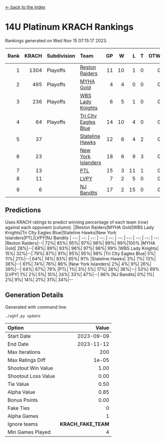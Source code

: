 [<- back to the index](readme.md)
# 14U Platinum KRACH Rankings
Rankings generated on Wed Nov 15 07:15:17 2023.

Rank|KRACH|Subdivision|Team|GP|W|L|T|OTW|OTL|SoS|Exp Wins|Win Diff
---:|---:|:---|:---|---:|---:|---:|---:|---:|---:|---:|---:|---:
1|1304|Playoffs|[Reston Raiders](https://gamesheetstats.com/seasons/3663/teams/140829/schedule)|11|10|1|0|0|0|653|10.8|-0.0
2|495|Playoffs|[MYHA Gold](https://gamesheetstats.com/seasons/3663/teams/140824/schedule)|4|4|0|0|0|0|15|4.9|0.0
3|236|Playoffs|[WBS Lady Knights](https://gamesheetstats.com/seasons/3663/teams/140825/schedule)|6|5|1|0|0|0|197|5.8|-0.0
4|64|Playoffs|[Tri CIty Eagles Blue](https://gamesheetstats.com/seasons/3663/teams/140831/schedule)|14|10|4|0|0|0|127|10.9|0.0
5|37||[Stateline Hawks](https://gamesheetstats.com/seasons/3663/teams/140830/schedule)|12|6|4|2|0|0|154|7.9|0.0
6|23||[New York Islanders](https://gamesheetstats.com/seasons/3663/teams/140832/schedule)|18|6|9|3|0|0|141|8.4|0.0
7|13||[PTL](https://gamesheetstats.com/seasons/3663/teams/140827/schedule)|15|3|11|1|0|0|364|4.4|0.0
8|11||[LVPY](https://gamesheetstats.com/seasons/3663/teams/140820/schedule)|7|2|5|0|0|0|184|2.9|0.0
9|6||[NJ Bandits](https://gamesheetstats.com/seasons/3663/teams/140828/schedule)|17|2|15|0|0|0|177|2.9|0.0

## Predictions
Uses KRACH ratings to predict winning percentage of each team (row) against each opponent (column).
||Reston Raiders|MYHA Gold|WBS Lady Knights|Tri CIty Eagles Blue|Stateline Hawks|New York Islanders|PTL|LVPY|NJ Bandits
| --: | --: | --: | --: | --: | --: | --: | --: | --: | --: 
|Reston Raiders|--| 72%| 85%| 95%| 97%| 98%| 99%| 99%|100%
|MYHA Gold| 28%|--| 68%| 89%| 93%| 96%| 97%| 98%| 99%
|WBS Lady Knights| 15%| 32%|--| 79%| 87%| 91%| 95%| 95%| 98%
|Tri CIty Eagles Blue|  5%| 11%| 21%|--| 64%| 74%| 83%| 85%| 91%
|Stateline Hawks|  3%|  7%| 13%| 36%|--| 61%| 74%| 76%| 86%
|New York Islanders|  2%|  4%|  9%| 26%| 39%|--| 64%| 67%| 79%
|PTL|  1%|  3%|  5%| 17%| 26%| 36%|--| 53%| 69%
|LVPY|  1%|  2%|  5%| 15%| 24%| 33%| 47%|--| 66%
|NJ Bandits|  0%|  1%|  2%|  9%| 14%| 21%| 31%| 34%|--

## Generation Details

Generated with command line:
```
./aghf.py update
```

| Option | Value |
| :----- | ----: |
| Start Date | 2023-09-09 |
| End Date | 2023-11-12 |
| Max Iterations | 200 |
| Max Ratings Diff | 1e-05 |
| Shootout Win Value | 1.00 |
| Shootout Loss Value | 0.00 |
| Tie Value | 0.50 |
| Alpha Value | 0.85 |
| Bonus Points | 0.00 |
| Fake Ties | 0 |
| Alpha Games | 1 |
| Ignore teams | __KRACH_FAKE_TEAM__ |
| Min Games Played | 4 |

